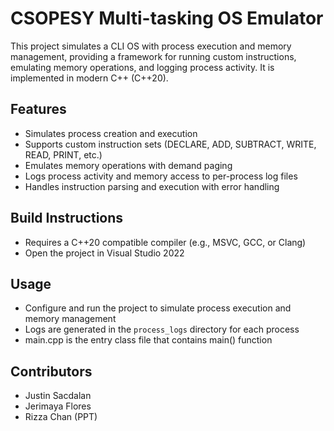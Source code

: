 # CSOPESY Multi-tasking OS Emulator

This project simulates a CLI OS with process execution and memory management, providing a framework for running custom instructions, emulating memory operations, and logging process activity. It is implemented in modern C++ (C++20).

## Features
- Simulates process creation and execution
- Supports custom instruction sets (DECLARE, ADD, SUBTRACT, WRITE, READ, PRINT, etc.)
- Emulates memory operations with demand paging
- Logs process activity and memory access to per-process log files
- Handles instruction parsing and execution with error handling

## Build Instructions
- Requires a C++20 compatible compiler (e.g., MSVC, GCC, or Clang)
- Open the project in Visual Studio 2022

## Usage
- Configure and run the project to simulate process execution and memory management
- Logs are generated in the `process_logs` directory for each process
- main.cpp is the entry class file that contains main() function

## Contributors
- Justin Sacdalan
- Jerimaya Flores
- Rizza Chan (PPT)
